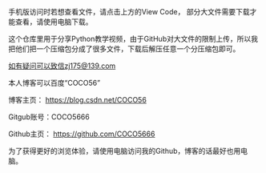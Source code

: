 手机版访问时若想查看文件，请点击上方的View Code，
部分大文件需要下载才能查看，请使用电脑下载。

这个仓库里用于分享Python教学视频，由于GitHub对大文件的限制上传，所以我把他们把一个压缩包分成了很多文件，下载后解压任意一个分压缩包即可。

如有疑问可以致信zj175@139.com

本人博客可以百度“COCO56”

博客主页：
https://blog.csdn.net/COCO56

Gitgub账号：COCO5666

Github主页：
https://github.com/COCO5666

为了获得更好的浏览体验，请使用电脑访问我的Github，博客的话最好也用电脑。

